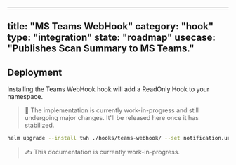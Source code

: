 <!--
SPDX-FileCopyrightText: 2020 iteratec GmbH

SPDX-License-Identifier: Apache-2.0
-->

---
title: "MS Teams WebHook"
category: "hook"
type: "integration"
state: "roadmap"
usecase: "Publishes Scan Summary to MS Teams."
---

<!-- end -->

## Deployment

Installing the Teams WebHook hook will add a ReadOnly Hook to your namespace.

> 🔧 The implementation is currently work-in-progress and still undergoing major changes. It'll be released here once it has stabilized.

```bash
helm upgrade --install twh ./hooks/teams-webhook/ --set notification.url="http://example.com/my/webhook/target"
```
> ✍ This documentation is currently work-in-progress.
